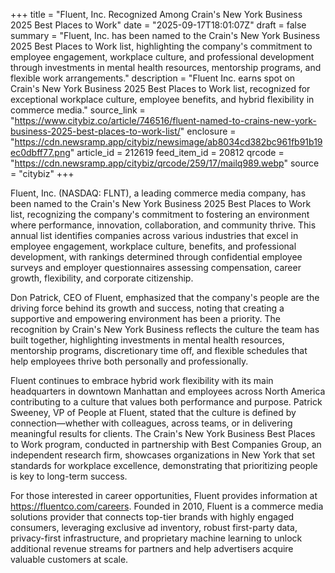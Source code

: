+++
title = "Fluent, Inc. Recognized Among Crain's New York Business 2025 Best Places to Work"
date = "2025-09-17T18:01:07Z"
draft = false
summary = "Fluent, Inc. has been named to the Crain's New York Business 2025 Best Places to Work list, highlighting the company's commitment to employee engagement, workplace culture, and professional development through investments in mental health resources, mentorship programs, and flexible work arrangements."
description = "Fluent Inc. earns spot on Crain's New York Business 2025 Best Places to Work list, recognized for exceptional workplace culture, employee benefits, and hybrid flexibility in commerce media."
source_link = "https://www.citybiz.co/article/746516/fluent-named-to-crains-new-york-business-2025-best-places-to-work-list/"
enclosure = "https://cdn.newsramp.app/citybiz/newsimage/ab8034cd382bc961fb91b19ec0dbff77.png"
article_id = 212619
feed_item_id = 20812
qrcode = "https://cdn.newsramp.app/citybiz/qrcode/259/17/mailq989.webp"
source = "citybiz"
+++

<p>Fluent, Inc. (NASDAQ: FLNT), a leading commerce media company, has been named to the Crain's New York Business 2025 Best Places to Work list, recognizing the company's commitment to fostering an environment where performance, innovation, collaboration, and community thrive. This annual list identifies companies across various industries that excel in employee engagement, workplace culture, benefits, and professional development, with rankings determined through confidential employee surveys and employer questionnaires assessing compensation, career growth, flexibility, and corporate citizenship.</p><p>Don Patrick, CEO of Fluent, emphasized that the company's people are the driving force behind its growth and success, noting that creating a supportive and empowering environment has been a priority. The recognition by Crain's New York Business reflects the culture the team has built together, highlighting investments in mental health resources, mentorship programs, discretionary time off, and flexible schedules that help employees thrive both personally and professionally.</p><p>Fluent continues to embrace hybrid work flexibility with its main headquarters in downtown Manhattan and employees across North America contributing to a culture that values both performance and purpose. Patrick Sweeney, VP of People at Fluent, stated that the culture is defined by connection—whether with colleagues, across teams, or in delivering meaningful results for clients. The Crain's New York Business Best Places to Work program, conducted in partnership with Best Companies Group, an independent research firm, showcases organizations in New York that set standards for workplace excellence, demonstrating that prioritizing people is key to long-term success.</p><p>For those interested in career opportunities, Fluent provides information at <a href="https://fluentco.com/careers" rel="nofollow" target="_blank">https://fluentco.com/careers</a>. Founded in 2010, Fluent is a commerce media solutions provider that connects top-tier brands with highly engaged consumers, leveraging exclusive ad inventory, robust first-party data, privacy-first infrastructure, and proprietary machine learning to unlock additional revenue streams for partners and help advertisers acquire valuable customers at scale.</p>
